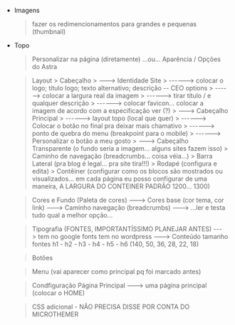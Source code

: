 - Imagens
    > fazer os redimencionamentos para grandes e pequenas (thumbnail)

- Topo
    > Personalizar na página (diretamente) ...ou... Aparência / Opções do Astra

    > Layout
        > Cabeçalho
        > ---> Identidade Site
        > ------> colocar o logo; título logo; texto alternativo; descrição -- CEO options
        > ------> colocar a largura real da imagem
        > ------> tirar título / e qualquer descrição
        > ------> colocar favicon... colocar a imagem de acordo com a especificação ver (?)
        > ---> Cabeçalho Principal
        > ------> layout topo (local que quer)
        > ------> Colocar o botão no final pra deixar mais chamativo
        > ------> ponto de quebra do menu (breakpoint para o mobile)
        > ------> Personalizar o botão a meu gosto
        > ---> Cabeçalho Transparente (o fundo seria a imagem... alguns sites fazem isso)
        > Caminho de navegação (breadcrumbs... coisa véia...)
        > Barra Lateral (pra blog é legal... pra site tira!!!)
        > Rodapé (configura e edita)
        > Contêiner (configurar como os blocos são mostrados ou visualizados... em cada página eu posso configurar de uma maneira, A LARGURA DO CONTEINER PADRÃO 1200... 1300)

    > Cores e Fundo (Paleta de cores)
    > ---> Cores base (cor tema, cor link)
    > ---> Caminho navegação (breadcrumbs)
    > ---> ...ler e testa tudo qual a melhor opção...

    > Tipografia (FONTES, IMPORTANTÍSSIMO PLANEJAR ANTES)
    > ---> tem no google fonts tem no wordpress
    > ---> Conteúdo tamanho fontes h1 - h2 - h3 - h4 - h5 - h6 (140, 50, 36, 28, 22, 18)

    > Botões

    > Menu (vai aparecer como principal pq foi marcado antes)

    > Condfiguração Página Principal
    > ---> uma página principal (colocar o HOME)
        
    > CSS adicional - NÃO PRECISA DISSE POR CONTA DO MICROTHEMER